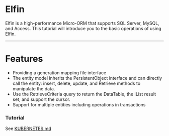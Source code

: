 # Elfin 
Elfin is a high-performance Micro-ORM that supports SQL Server, MySQL, and Access. This tutorial will introduce you to the basic operations of using Elfin.
***
# Features
  - Providing a generation mapping file interface
  - The entity model inherits the PersistentObject interface and can directly call the entity: insert, delete, update, and Retrieve methods to manipulate the data.
  - Use the RetrieveCriteria query to return the DataTable, the IList result set, and support the cursor.
  - Support for multiple entities including operations in transactions

### Tutorial
See [KUBERNETES.md](https://github.com/joemccann/dillinger/blob/master/KUBERNETES.md)


